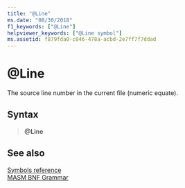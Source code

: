 ```yaml
---
title: "@Line"
ms.date: "08/30/2018"
f1_keywords: ["@Line"]
helpviewer_keywords: ["@Line symbol"]
ms.assetid: f879fda0-c046-478a-acbd-2e7ff7f7ddad
---
```

# \@Line

The source line number in the current file (numeric equate).

## Syntax

> **\@Line**

## See also

[Symbols reference](symbols-reference.md)<br/>
[MASM BNF Grammar](masm-bnf-grammar.md)
